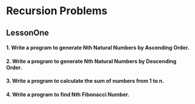 # Recursion Problems
## LessonOne
#### 1. Write a program to generate Nth Natural Numbers by Ascending Order.
#### 2. Write a program to generate Nth Natural Numbers by Descending Order.
#### 3. Write a program to calculate the sum of numbers from 1 to n.
#### 4. Write a program to find Nth Fibonacci Number.